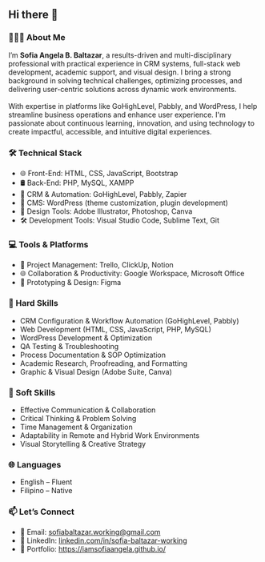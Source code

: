 <h2>Hi there 👋</h2>

<h3>👩🏻‍💻 About Me</h3>
<p>
  I’m <strong>Sofia Angela B. Baltazar</strong>, a results-driven and multi-disciplinary professional with practical experience in CRM systems, full-stack web development, academic support, and visual design. I bring a strong background in solving technical challenges, optimizing processes, and delivering user-centric solutions across dynamic work environments.
  <br><br>
  With expertise in platforms like GoHighLevel, Pabbly, and WordPress, I help streamline business operations and enhance user experience. I'm passionate about continuous learning, innovation, and using technology to create impactful, accessible, and intuitive digital experiences.
</p>

<h3>🛠 Technical Stack</h3>
<ul>
  <li>🌐 Front-End: HTML, CSS, JavaScript, Bootstrap</li>
  <li>🛢 Back-End: PHP, MySQL, XAMPP</li>
  <li>🧠 CRM & Automation: GoHighLevel, Pabbly, Zapier</li>
  <li>🧩 CMS: WordPress (theme customization, plugin development)</li>
  <li>🎨 Design Tools: Adobe Illustrator, Photoshop, Canva</li>
  <li>🛠 Development Tools: Visual Studio Code, Sublime Text, Git</li>
</ul>

<h3>💻 Tools & Platforms</h3>
<ul>
  <li>📁 Project Management: Trello, ClickUp, Notion</li>
  <li>🌐 Collaboration & Productivity: Google Workspace, Microsoft Office</li>
  <li>🎨 Prototyping & Design: Figma</li>
</ul>

<h3>💼 Hard Skills</h3>
<ul>
  <li>CRM Configuration & Workflow Automation (GoHighLevel, Pabbly)</li>
  <li>Web Development (HTML, CSS, JavaScript, PHP, MySQL)</li>
  <li>WordPress Development & Optimization</li>
  <li>QA Testing & Troubleshooting</li>
  <li>Process Documentation & SOP Optimization</li>
  <li>Academic Research, Proofreading, and Formatting</li>
  <li>Graphic & Visual Design (Adobe Suite, Canva)</li>
</ul>

<h3>🌟 Soft Skills</h3>
<ul>
  <li>Effective Communication & Collaboration</li>
  <li>Critical Thinking & Problem Solving</li>
  <li>Time Management & Organization</li>
  <li>Adaptability in Remote and Hybrid Work Environments</li>
  <li>Visual Storytelling & Creative Strategy</li>
</ul>

<h3>🌐 Languages</h3>
<ul>
  <li>English – Fluent</li>
  <li>Filipino – Native</li>
</ul>

<h3>📫 Let’s Connect</h3>
<ul>
  <li>📧 Email: <a href="mailto:sofiabaltazar.working@gmail.com">sofiabaltazar.working@gmail.com</a></li>
  <li>🔗 LinkedIn: <a href="https://linkedin.com/in/sofia-baltazar-working" target="_blank">linkedin.com/in/sofia-baltazar-working</a></li>
  <li>🔗 Portfolio: <a href="https://iamsofiaangela.github.io/" target="_blank">https://iamsofiaangela.github.io/</a></li>
</ul>
